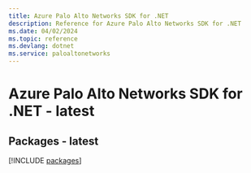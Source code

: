 ```yaml
---
title: Azure Palo Alto Networks SDK for .NET
description: Reference for Azure Palo Alto Networks SDK for .NET
ms.date: 04/02/2024
ms.topic: reference
ms.devlang: dotnet
ms.service: paloaltonetworks
---
```

# Azure Palo Alto Networks SDK for .NET - latest
## Packages - latest
[!INCLUDE [packages](palo-alto-networks-index.md)]